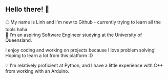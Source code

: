 ## Hello there! 🪷
🌕 My name is Linh and I'm new to Github - currently trying to learn all the tools haha  
🌃 I'm an aspiring Software Engineer studying at the University of Queensland.

I enjoy coding and working on projects because I love problem solving! Hoping to learn a lot from this platform :D

💡 I'm relatively proficient at Python, and I have a little experience with C++ from working with an Arduino. 
<!--
**linhledo/linhledo** is a ✨ _special_ ✨ repository because its `README.md` (this file) appears on your GitHub profile.

Here are some ideas to get you started:

- 🔭 I’m currently working on ...
- 🌱 I’m currently learning ...
- 👯 I’m looking to collaborate on ...
- 🤔 I’m looking for help with ...
- 💬 Ask me about ...
- 📫 How to reach me: ...
- 😄 Pronouns: ...
- ⚡ Fun fact: ...
-->
